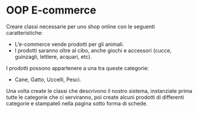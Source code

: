 # OOP E-commerce

Creare classi necessarie per uno shop online con le seguenti caratteristiche:

* L’e-commerce vende prodotti per gli animali.
* I prodotti saranno oltre al cibo, anche giochi e accessori (cucce, guinzagli, lettiere, acquari, etc).

I prodotti possono appartenere a una tra queste categorie:
* Cane, Gatto, Uccelli, Pesci.

Una volta create le classi che descrivono il nostro sistema, instanziate prima tutte le categorie che ci serviranno, poi create alcuni prodotti di differenti categorie e stampateli nella pagina sotto forma di schede.
